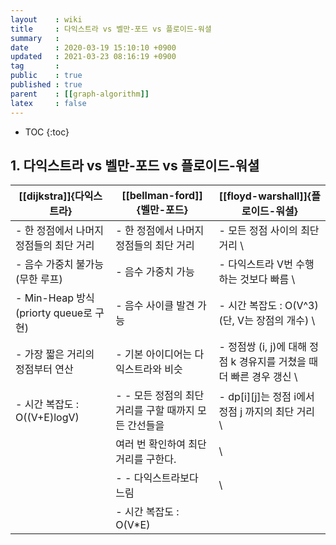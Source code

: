 ```yaml
---
layout    : wiki
title     : 다익스트라 vs 벨만-포드 vs 플로이드-워셜
summary   : 
date      : 2020-03-19 15:10:10 +0900
updated   : 2021-03-23 08:16:19 +0900
tag       : 
public    : true
published : true
parent    : [[graph-algorithm]]
latex     : false
---
```

* TOC
{:toc}

## 1. 다익스트라 vs 벨만-포드 vs 플로이드-워셜

| [[dijkstra]]{다익스트라}                 | [[bellman-ford]]{벨만-포드}                           | [[floyd-warshall]]{플로이드-워셜}                                  |
| ---------------------------------------- | ----------------------------------------------------- | ------------------------------------------------------------------ |
| - 한 정점에서 나머지 정점들의 최단 거리  | - 한 정점에서 나머지 정점들의 최단 거리               | - 모든 정점 사이의 최단 거리                                       \
| - 음수 가중치 불가능 (무한 루프)         | - 음수 가중치 가능                                    | - 다익스트라 V번 수행하는 것보다 빠름                              \
| - Min-Heap 방식(priorty queue로 구현)    | - 음수 사이클 발견 가능                               | - 시간 복잡도 : O(V^3) (단, V는 장점의 개수)                       \
| - 가장 짧은 거리의 정점부터 연산         | - 기본 아이디어는 다익스트라와 비슷                   | - 정점쌍 (i, j)에 대해 정점 k 경유지를 거쳤을 때 더 빠른 경우 갱신 \
| - 시간 복잡도 : O((V+E)logV)             | - - 모든 정점의 최단 거리를 구할 때까지 모든 간선들을 | - dp[i][j]는 정점 i에서 정점 j 까지의 최단 거리                    \
|                                          | 여러 번 확인하여 최단 거리를 구한다.                  |                                                                    \
|                                          | - - 다익스트라보다 느림                               |                                                                    \
|                                          | - 시간 복잡도 : O(V*E)                                |                                                                    |

